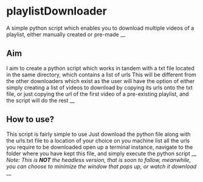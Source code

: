 # playlistDownloader
A simple python script which enables you to download multiple videos of a playlist, either manually created or pre-made
__

## Aim
I aim to create a python script which works in tandem with a txt file located in the same directory, which contains a list of urls
This will be different from the other downloaders which exist as the user will have the option of either simply creating a list of videos to download by copying its urls onto the txt file, or just copying the url of the first video of a pre-existing playlist, and the script will do the rest
__

## How to use?
This script is fairly simple to use
Just download the python file along with the urls.txt file to a location of your choice on you machine
list all the urls you require to be downloaded
open up a terminal instance, navigate to the folder where you have kept this file, and simply execute the python script
__
*Note: This is **NOT** the headless version, that is soon to follow, meanwhile, you can choose to minimize the window that pops up, or watch it download*
__
